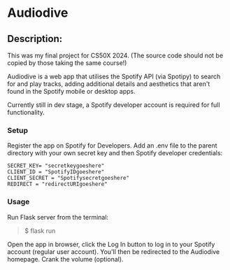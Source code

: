 # Audiodive

## Description:
This was my final project for CS50X 2024. (The source code should not be copied by those taking the same course!)

Audiodive is a web app that utilises the Spotify API (via Spotipy) to search for and play tracks, adding additional details and aesthetics that aren't found in the Spotify mobile or desktop apps. 

Currently still in dev stage, a Spotify developer account is required for full functionality.

### Setup
Register the app on Spotify for Developers.
Add an .env file to the parent directory with your own secret key and then Spotify developer credentials:
```
SECRET_KEY= "secretkeygoeshere"
CLIENT_ID = "SpotifyIDgoeshere"
CLIENT_SECRET = "Spotifysecretgoeshere"
REDIRECT = "redirectURIgoeshere"
```

### Usage
Run Flask server from the terminal:
> $ flask run

Open the app in browser, click the Log In button to log in to your Spotify account (regular user account). You'll then be redirected to the Audiodive homepage. Crank the volume (optional).